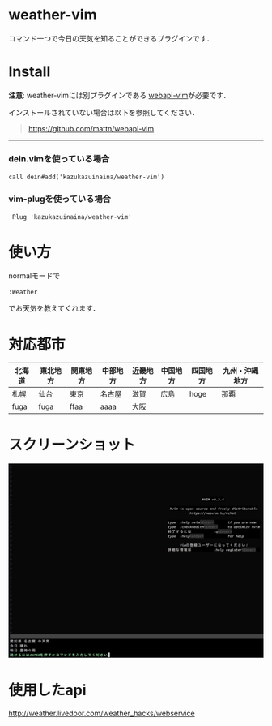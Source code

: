 # weather-vim

コマンド一つで今日の天気を知ることができるプラグインです．

# Install

**注意**: weather-vimには別プラグインである
[webapi-vim](https://github.com/mattn/webapi-vim)が必要です．

インストールされていない場合は以下を参照してください．

> https://github.com/mattn/webapi-vim

---

### dein.vimを使っている場合

```
call dein#add('kazukazuinaina/weather-vim')
```

### vim-plugを使っている場合

```
 Plug 'kazukazuinaina/weather-vim'
```

# 使い方

normalモードで

```
:Weather
```
でお天気を教えてくれます．

# 対応都市
|北海道|東北地方|関東地方|中部地方|近畿地方|中国地方|四国地方|九州・沖縄地方|
|------|--------|--------|--------|--------|--------|--------|--------------|
|札幌|仙台|東京|名古屋|滋賀|広島|hoge|那覇|
|fuga|fuga|ffaa|aaaa|大阪|

# スクリーンショット

![例](./weather-vim.png)

# 使用したapi
http://weather.livedoor.com/weather_hacks/webservice


